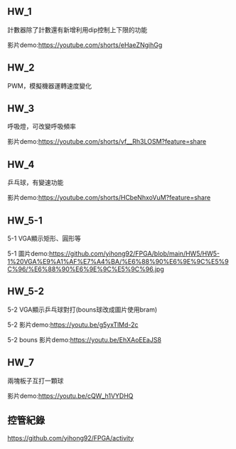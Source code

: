 ## HW_1
計數器除了計數還有新增利用dip控制上下限的功能

影片demo:https://youtube.com/shorts/eHaeZNgihGg
## HW_2
PWM，模擬機器運轉速度變化
## HW_3
呼吸燈，可改變呼吸頻率

影片demo:https://youtube.com/shorts/vf__Rh3LOSM?feature=share
## HW_4
乒乓球，有變速功能

影片demo:https://youtube.com/shorts/HCbeNhxoVuM?feature=share
## HW_5-1
5-1 VGA顯示矩形、圓形等
 
5-1 圖片demo:https://github.com/yihong92/FPGA/blob/main/HW5/HW5-1%20VGA%E9%A1%AF%E7%A4%BA/%E6%88%90%E6%9E%9C%E5%9C%96/%E6%88%90%E6%9E%9C%E5%9C%96.jpg
## HW_5-2
5-2 VGA顯示乒乓球對打(bouns球改成圖片使用bram)
 
5-2 影片demo:https://youtu.be/g5yxTlMd-2c

5-2 bouns 影片demo:https://youtu.be/EhXAoEEaJS8
## HW_7 
兩塊板子互打一顆球

影片demo:https://youtu.be/cQW_h1VYDHQ
## 控管紀錄

https://github.com/yihong92/FPGA/activity




